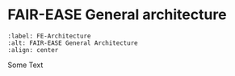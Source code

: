 # FAIR-EASE General architecture


```{figure} fair-ease-general-architecture.png
:label: FE-Architecture
:alt: FAIR-EASE General Architecture
:align: center
```

Some Text